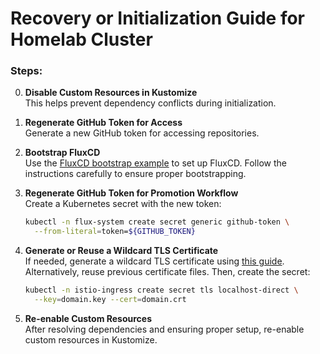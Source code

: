 # Recovery or Initialization Guide for Homelab Cluster

### Steps:

0. **Disable Custom Resources in Kustomize**<br>
   This helps prevent dependency conflicts during initialization.

1. **Regenerate GitHub Token for Access**<br>
   Generate a new GitHub token for accessing repositories.

2. **Bootstrap FluxCD**<br>
   Use the [FluxCD bootstrap example](https://github.com/brainfair/awesome-flux-head?tab=readme-ov-file#bootstrap-fluxcd-example) to set up FluxCD. Follow the instructions carefully to ensure proper bootstrapping.

3. **Regenerate GitHub Token for Promotion Workflow**<br>
   Create a Kubernetes secret with the new token:
   ```bash
   kubectl -n flux-system create secret generic github-token \
     --from-literal=token=${GITHUB_TOKEN}
   ```

4. **Generate or Reuse a Wildcard TLS Certificate**<br>
   If needed, generate a wildcard TLS certificate using [this guide](https://gist.github.com/brainfair/d43c52c635f8a84a176b9a047fec1349). Alternatively, reuse previous certificate files. Then, create the secret:
   ```bash
   kubectl -n istio-ingress create secret tls localhost-direct \
     --key=domain.key --cert=domain.crt
   ```

5. **Re-enable Custom Resources**<br>
   After resolving dependencies and ensuring proper setup, re-enable custom resources in Kustomize.
